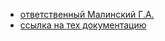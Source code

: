 - [ответственный Малинский Г.А.](https://online.sbis.ru/person/0511feb3-fa27-4b74-bced-7b45e697ef51)
- [ссылка на тех документацию](https://online.sbis.ru/shared/disk/a2c7643e-8bee-4714-87ff-15aab43894ad)